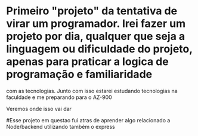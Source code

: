 # Primeiro "projeto" da tentativa de virar um programador. Irei fazer um projeto por dia, qualquer que seja a linguagem ou dificuldade do projeto, apenas para praticar a logica de programação e familiaridade 
com as tecnologias. Junto com isso estarei estudando tecnologias na faculdade e me preparando para o AZ-900

Veremos onde isso vai dar

#Esse projeto em questao fui atras de aprender algo relacionado a Node/backend utilizando também o express
